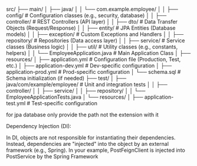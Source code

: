 src/
├── main/
│   ├── java/
│   │   └── com.example.employee/
│   │       ├── config/              # Configuration classes (e.g., security, database)
│   │       ├── controller/          # REST Controllers (API layer)
│   │       ├── dto/                 # Data Transfer Objects (Request/Response)
│   │       ├── entity/              # JPA Entities (Database models)
│   │       ├── exception/           # Custom Exceptions and Handlers
│   │       ├── repository/          # Repositories (Data access layer)
│   │       ├── service/             # Service classes (Business logic)
│   │       ├── util/                # Utility classes (e.g., constants, helpers)
│   │       └── EmployeeApplication.java  # Main Application Class
│   ├── resources/
│       ├── application.yml          # Configuration file (Production, Test, etc.)
│       ├── application-dev.yml      # Dev-specific configuration
│       ├── application-prod.yml     # Prod-specific configuration
│       └── schema.sql               # Schema initialization (if needed)
├── test/
│   ├── java/com/example/employee/   # Unit and integration tests
│   │       ├── controller/
│   │       ├── service/
│   │       ├── repository/
│   │       └── EmployeeApplicationTests.java
│   └── resources/
│       ├── application-test.yml     # Test-specific configuration



for jpa database only provide 
the path not the extension with it 


Dependency Injection (DI):

In DI, objects are not responsible for instantiating their dependencies. Instead, dependencies are "injected" into the object by an external framework (e.g., Spring).
In your example, PostFeignClient is injected into PostService by the Spring Framework